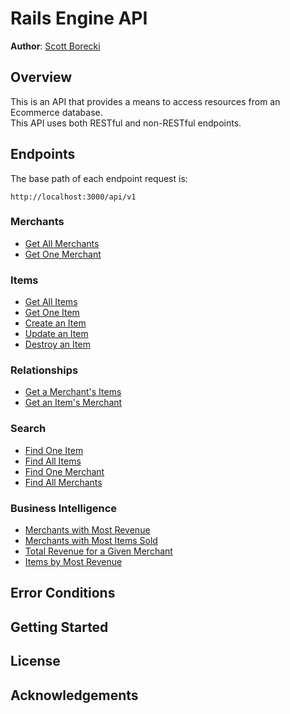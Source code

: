 # Rails Engine API

**Author**: [Scott Borecki](https://github.com/scott-borecki)

## Overview
This is an API that provides a means to access resources from an Ecommerce database.  
This API uses both RESTful and non-RESTful endpoints.


## Endpoints

The base path of each endpoint request is:

```
http://localhost:3000/api/v1
```

### Merchants

- [Get All Merchants](/doc/merchants_endpoints.md#get_all_merchants)
- [Get One Merchant](/doc/merchants_endpoints.md#get_one_merchant)

### Items

- [Get All Items](/doc/items_endpoints.md#get_all_items)
- [Get One Item](/doc/items_endpoints.md#get_one_item)
- [Create an Item](/doc/items_endpoints.md#create_an_item)
- [Update an Item](/doc/items_endpoints.md#update_an_item)
- [Destroy an Item](/doc/items_endpoints.md#delete_an_item)

### Relationships

- [Get a Merchant's Items](/doc/relationship_endpoints.md#get_a_merchants_items.md)
- [Get an Item's Merchant](/doc/relationship_endpoints.md#get_an_items_merchant.md)

### Search

- [Find One Item](/doc/search/get_find_item.md)
- [Find All Items](/doc/search/get_find_all_items.md)
- [Find One Merchant](/doc/search/get_find_merchant.md)
- [Find All Merchants](/doc/search/get_find_all_merchants.md)

### Business Intelligence

- [Merchants with Most Revenue](/doc/merchants/get_merchants_with_most_revenue.md)
- [Merchants with Most Items Sold](/doc/merchants/get_merchants_with_most_items_sold.md)
- [Total Revenue for a Given Merchant](/doc/merchants/get_total_revenue_for_merchant.md)
- [Items by Most Revenue](/doc/items/get_items_with_most_revenue.md)

## Error Conditions

## Getting Started

## License

## Acknowledgements
